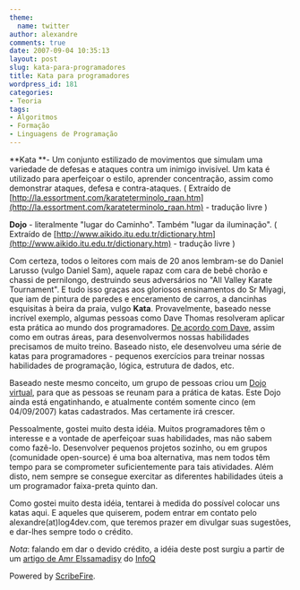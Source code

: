 ```yaml
---
theme:
  name: twitter
author: alexandre
comments: true
date: 2007-09-04 10:35:13
layout: post
slug: kata-para-programadores
title: Kata para programadores
wordpress_id: 181
categories:
- Teoria
tags:
- Algoritmos
- Formação
- Linguagens de Programação
---
```


**Kata **- Um conjunto estilizado de movimentos que simulam uma variedade de defesas e ataques contra um inimigo invisível. Um kata é utilizado para aperfeiçoar o estilo, aprender concentração, assim como demonstrar ataques, defesa e contra-ataques. ( Extraído de [http://la.essortment.com/karateterminolo_raan.htm](http://la.essortment.com/karateterminolo_raan.htm) - tradução livre )

**Dojo** - literalmente "lugar do Caminho". Também "lugar da iluminação". ( Extraído de [http://www.aikido.itu.edu.tr/dictionary.htm](http://www.aikido.itu.edu.tr/dictionary.htm) - tradução livre )

Com certeza, todos o leitores com mais de 20 anos lembram-se do Daniel Larusso (vulgo Daniel Sam), aquele rapaz com cara de bebê chorão e chassi de pernilongo, destruindo seus adversários no "All Valley Karate Tournament". E tudo isso graças aos gloriosos ensinamentos do Sr Miyagi, que iam de pintura de paredes e enceramento de carros, a dancinhas esquisitas à beira da praia, vulgo **Kata**. Provavelmente, baseado nesse incrível exemplo, algumas pessoas como Dave Thomas resolveram aplicar esta prática ao mundo dos programadores. [De acordo com Dave](http://www.codekata.com/2007/01/code_kata_backg.html), assim como em outras áreas, para desenvolvermos nossas habilidades precisamos de muito treino. Baseado nisto, ele desenvolveu uma série de katas para programadores - pequenos exercícios para treinar nossas habilidades de programação, lógica, estrutura de dados, etc.

Baseado neste mesmo conceito, um grupo de pessoas criou um [Dojo virtual](http://codingdojo.org/), para que as pessoas se reunam para a prática de katas. Este Dojo ainda está engatinhando, e atualmente contém somente cinco (em 04/09/2007) katas cadastrados. Mas certamente irá crescer.

Pessoalmente, gostei muito desta idéia. Muitos programadores têm o interesse e a vontade de aperfeiçoar suas habilidades, mas não sabem como fazê-lo. Desenvolver pequenos projetos sozinho, ou em grupos (comunidade open-source) é uma boa alternativa, mas nem todos têm tempo para se comprometer suficientemente para tais atividades. Além disto, nem sempre se consegue exercitar as diferentes habilidades úteis a um programador faixa-preta quinto dan.

Como gostei muito desta idéia, tentarei à medida do possível colocar uns katas aqui. E aqueles que quiserem, podem entrar em contato pelo alexandre(at)log4dev.com, que teremos prazer em divulgar suas sugestões, e dar-lhes sempre todo o crédito.

_Nota_: falando em dar o devido crédito, a idéia deste post surgiu a partir de um [artigo de Amr Elssamadisy](http://www.infoq.com/news/2007/09/coding_dojos) do [InfoQ](http://www.infoq.com)


Powered by [ScribeFire](http://scribefire.com/).
